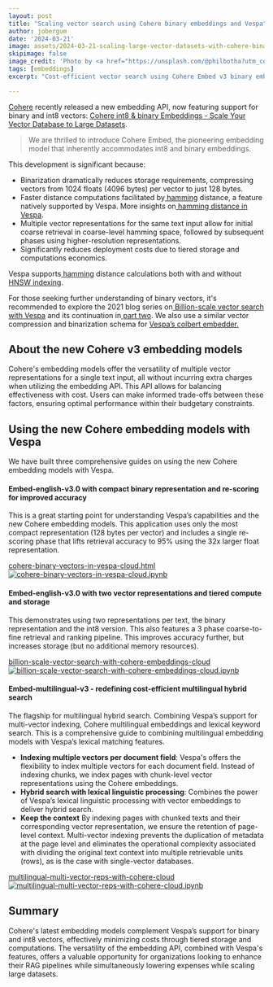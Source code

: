 ```yaml
---  
layout: post
title: "Scaling vector search using Cohere binary embeddings and Vespa"
author: jobergum
date: '2024-03-21'
image: assets/2024-03-21-scaling-large-vector-datasets-with-cohere-binary-embeddings-and-vespa/phil-botha-NcqCpiwW0g0-unsplash.jpg
skipimage: false
image_credit: 'Photo by <a href="https://unsplash.com/@philbotha?utm_content=creditCopyText&utm_medium=referral&utm_source=unsplash">Phil Botha</a> on <a href="https://unsplash.com/photos/silhouette-of-mountains-between-sky-and-water-NcqCpiwW0g0?utm_content=creditCopyText&utm_medium=referral&utm_source=unsplash">Unsplash</a>'
tags: [embeddings]
excerpt: "Cost-efficient vector search using Cohere Embed v3 binary embeddings and Vespa."

---
```


[Cohere](https://cohere.com/) recently released a new embedding API, now featuring support
for binary and int8 vectors: [Cohere int8 & binary Embeddings - Scale Your
Vector Database to Large
Datasets](https://txt.cohere.com/int8-binary-embeddings/).

>We are thrilled to introduce Cohere Embed, the pioneering embedding
model that inherently accommodates int8 and binary embeddings.

This development is significant because:

* Binarization dramatically reduces storage requirements, compressing
vectors from 1024 floats (4096 bytes) per vector to just 128 bytes.
* Faster distance computations facilitated by[
hamming](https://docs.vespa.ai/en/reference/schema-reference.html#distance-metric)
distance, a feature natively supported by Vespa. More insights on[
hamming distance in
Vespa](https://docs.vespa.ai/en/reference/schema-reference.html#hamming).
* Multiple vector representations for the same text input allow for initial
coarse retrieval in coarse-level hamming space, followed by subsequent phases
using higher-resolution representations.  
* Significantly reduces deployment costs due to tiered storage and computations economics.

Vespa supports[
hamming](https://docs.vespa.ai/en/reference/schema-reference.html#distance-metric) distance calculations both with and without[ HNSW
indexing](https://docs.vespa.ai/en/approximate-nn-hnsw.html).

For those seeking further understanding of binary vectors, it's
recommended to explore the 2021 blog series on[ Billion-scale vector
search with Vespa](https://blog.vespa.ai/billion-scale-knn/) and
its continuation in[ part
two](https://blog.vespa.ai/billion-scale-knn-part-two/). We also
use a similar vector compression and binarization schema for [Vespa’s
colbert
embedder.](https://blog.vespa.ai/announcing-colbert-embedder-in-vespa/)


## About the new Cohere v3 embedding models

Cohere's embedding models offer the versatility of multiple vector representations for a single text input, all without incurring extra charges when utilizing the embedding API. This API allows for balancing effectiveness with cost. Users can make informed trade-offs between these factors, ensuring optimal performance within their budgetary constraints.


## Using the new Cohere embedding models with Vespa

We have built three comprehensive guides on using the new Cohere
embedding models with Vespa.

#### Embed-english-v3.0 with compact binary representation and re-scoring for improved accuracy

This is a great starting point for understanding Vespa’s capabilities
and the new Cohere embedding models. This application uses only the
most compact representation (128 bytes per vector) and includes a
single re-scoring phase that lifts retrieval accuracy to 95% using
the 32x larger float representation.

[cohere-binary-vectors-in-vespa-cloud.html](https://pyvespa.readthedocs.io/en/latest/examples/cohere-binary-vectors-in-vespa-cloud.html)
 <a target="_blank" href="https://colab.research.google.com/github/vespa-engine/pyvespa/blob/master/docs/sphinx/source/examples/cohere-binary-vectors-in-vespa-cloud.ipynb">
  <img src="https://colab.research.google.com/assets/colab-badge.svg" alt="cohere-binary-vectors-in-vespa-cloud.ipynb"/>
</a>

#### Embed-english-v3.0 with two vector representations and tiered compute and storage

This demonstrates using two representations per text, the binary
representation and the int8 version. This also features a 3 phase
coarse-to-fine retrieval and ranking pipeline. This improves accuracy
further, but increases storage (but no additional memory resources).

[billion-scale-vector-search-with-cohere-embeddings-cloud](https://pyvespa.readthedocs.io/en/latest/examples/billion-scale-vector-search-with-cohere-embeddings-cloud.html)
 <a target="_blank" href="https://colab.research.google.com/github/vespa-engine/pyvespa/blob/master/docs/sphinx/source/examples/billion-scale-vector-search-with-cohere-embeddings-cloud.ipynb">
  <img src="https://colab.research.google.com/assets/colab-badge.svg" alt="billion-scale-vector-search-with-cohere-embeddings-cloud.ipynb"/>
</a>


#### Embed-multilingual-v3 - redefining cost-efficient multilingual hybrid search

The flagship for multilingual hybrid search. Combining Vespa’s
support for multi-vector indexing, Cohere multilingual embeddings and lexical keyword search. 
This is a comprehensive guide to combining multilingual embedding models with
Vespa’s lexical matching features.

* **Indexing multiple vectors per document field**: Vespa's offers
the flexibility to index multiple vectors for each document field.
Instead of indexing chunks, we index pages with chunk-level vector
representations using the Cohere embeddings.  
* **Hybrid search with lexical linguistic processing**: Combines the power of Vespa’s
lexical linguistic processing with vector embeddings to deliver
hybrid search.  
* **Keep the context** By indexing pages with chunked texts and their corresponding vector representation, we ensure the retention of page-level context. Multi-vector indexing prevents the duplication of metadata at the page level and eliminates the operational complexity associated with dividing the original text context into multiple retrievable units (rows), as is the case with single-vector databases.


[multilingual-multi-vector-reps-with-cohere-cloud](https://pyvespa.readthedocs.io/en/latest/examples/multilingual-multi-vector-reps-with-cohere-cloud.html)
 <a target="_blank" href="https://colab.research.google.com/github/vespa-engine/pyvespa/blob/master/docs/sphinx/source/examples/multilingual-multi-vector-reps-with-cohere-cloud.ipynb">
  <img src="https://colab.research.google.com/assets/colab-badge.svg" alt="multilingual-multi-vector-reps-with-cohere-cloud.ipynb"/>
</a>


## Summary

Cohere's latest embedding models complement Vespa’s support for binary and int8 vectors, effectively minimizing costs through tiered storage and computations. The versatility of the embedding API, combined with Vespa's features, offers a valuable opportunity for organizations looking to enhance their RAG pipelines while simultaneously lowering expenses while scaling large datasets.